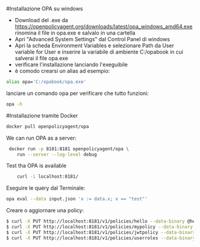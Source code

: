 #Installazione OPA su windows

- Download del .exe da https://openpolicyagent.org/downloads/latest/opa_windows_amd64.exe rinomina il file in opa.exe e salvalo in una cartella
- Apri "Advanced System Settings" dal Control Panel di windows
- Apri la scheda Environment Variables e selezionare Path da User variable for User e inserire la variabile di ambiente C:/opabook in cui salverai il file opa.exe
- verificare l'installazione lanciando l'exeguibile
- è comodo crearsi un alias ad esempio:
```sh
alias opa='C:/opabook/opa.exe'
```

lanciare un comando opa per verificare che tutto funzioni:
```sh
opa -h
```

#Installazione tramite Docker

```sh
docker pull openpolicyagent/opa
```

We can run OPA as a server:
```sh
 docker run -p 8181:8181 openpolicyagent/opa \
    run --server --log-level debug
```

Test tha OPA is available
```sh
    curl -i localhost:8181/
```

Eseguire le query dal Terminale:

```sh
opa eval --data input.json 'x := data.x; x == "test"'
```

Creare o aggiornare una policy:
```sh
$ curl -X PUT http://localhost:8181/v1/policies/hello --data-binary @hello.rego
$ curl -X PUT http://localhost:8181/v1/policies/mypolicy --data-binary @example.rego
$ curl -X PUT http://localhost:8181/v1/policies/jwtpolicy --data-binary @test.rego
$ curl -X PUT http://localhost:8181/v1/policies/userroles --data-binary @roles.rego
```
